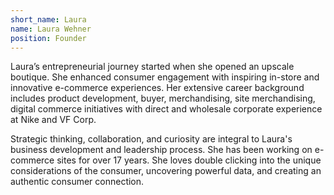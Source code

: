 ```yaml
---
short_name: Laura
name: Laura Wehner
position: Founder
---
```


Laura’s entrepreneurial journey started when she opened an upscale boutique. She enhanced consumer engagement with inspiring in-store and innovative e-commerce experiences. Her extensive career background includes product development, buyer, merchandising, site merchandising, digital commerce initiatives with direct and wholesale corporate experience at Nike and VF Corp.

Strategic thinking, collaboration, and curiosity are integral to Laura's business development and leadership process. She has been working on e-commerce sites for over 17 years. She loves double clicking into the unique considerations of the consumer, uncovering powerful data, and creating an authentic consumer connection.
